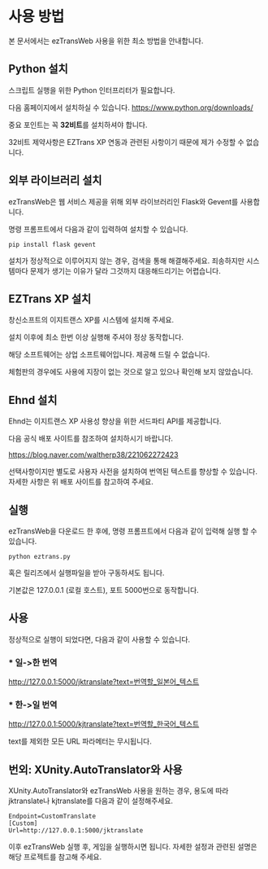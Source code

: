 # 사용 방법
본 문서에서는 ezTransWeb 사용을 위한 최소 방법을 안내합니다.

## Python 설치
스크립트 실행을 위한 Python 인터프리터가 필요합니다.

다음 홈페이지에서 설치하실 수 있습니다.
https://www.python.org/downloads/

중요 포인트는 꼭 **32비트**를 설치하셔야 합니다.

32비트 제약사항은 EZTrans XP 연동과 관련된 사항이기 때문에 제가 수정할 수 없습니다.

## 외부 라이브러리 설치
ezTransWeb은 웹 서비스 제공을 위해 외부 라이브러리인 Flask와 Gevent를 사용합니다.

명령 프롬프트에서 다음과 같이 입력하여 설치할 수 있습니다.

```pip install flask gevent```

설치가 정상적으로 이루어지지 않는 경우, 검색을 통해 해결해주세요. 죄송하지만 시스템마다 문제가 생기는 이유가 달라 그것까지 대응해드리기는 어렵습니다.

## EZTrans XP 설치
창신소프트의 이지트랜스 XP를 시스템에 설치해 주세요.

설치 이후에 최소 한번 이상 실행해 주셔야 정상 동작합니다.

해당 소프트웨어는 상업 소프트웨어입니다. 제공해 드릴 수 없습니다.

체험판의 경우에도 사용에 지장이 없는 것으로 알고 있으나 확인해 보지 않았습니다.

## Ehnd 설치
Ehnd는 이지트랜스 XP 사용성 향상을 위한 서드파티 API를 제공합니다.

다음 공식 배포 사이트를 참조하여 설치하시기 바랍니다.

https://blog.naver.com/waltherp38/221062272423

선택사항이지만 별도로 사용자 사전을 설치하여 번역된 텍스트를 향상할 수 있습니다. 자세한 사항은 위 배포 사이트를 참고하여 주세요.

## 실행
ezTransWeb을 다운로드 한 후에, 명령 프롬프트에서 다음과 같이 입력해 실행 할 수 있습니다.

```python eztrans.py```

혹은 릴리즈에서 실행파일을 받아 구동하셔도 됩니다.

기본값은 127.0.0.1 (로컬 호스트), 포트 5000번으로 동작합니다.

## 사용
정상적으로 실행이 되었다면, 다음과 같이 사용할 수 있습니다.

### * 일->한 번역
http://127.0.0.1:5000/jktranslate?text=번역할_일본어_텍스트

### * 한->일 번역
http://127.0.0.1:5000/kjtranslate?text=번역할_한국어_텍스트

text를 제외한 모든 URL 파라메터는 무시됩니다.

## 번외: XUnity.AutoTranslator와 사용
XUnity.AutoTranslator와 ezTransWeb 사용을 원하는 경우, 용도에 따라 jktranslate나 kjtranslate를 다음과 같이 설정해주세요.

```
Endpoint=CustomTranslate
[Custom]
Url=http://127.0.0.1:5000/jktranslate
```

이후 ezTransWeb 실행 후, 게임을 실행하시면 됩니다. 자세한 설정과 관련된 설명은 해당 프로젝트를 참고해 주세요.
